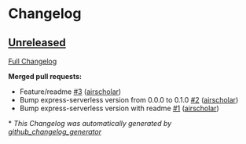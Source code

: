 # Changelog

## [Unreleased](https://github.com/airscholar/heroku-express-serverless/tree/HEAD)

[Full Changelog](https://github.com/airscholar/heroku-express-serverless/compare/04ff230cb3d85b982648d0be492e02f4d2eccba0...HEAD)

**Merged pull requests:**

- Feature/readme [\#3](https://github.com/airscholar/heroku-express-serverless/pull/3) ([airscholar](https://github.com/airscholar))
- Bump express-serverless version from 0.0.0 to 0.1.0 [\#2](https://github.com/airscholar/heroku-express-serverless/pull/2) ([airscholar](https://github.com/airscholar))
- Bump express-serverless version with readme [\#1](https://github.com/airscholar/heroku-express-serverless/pull/1) ([airscholar](https://github.com/airscholar))



\* *This Changelog was automatically generated by [github_changelog_generator](https://github.com/github-changelog-generator/github-changelog-generator)*
